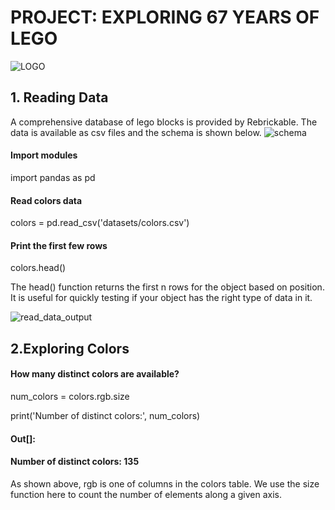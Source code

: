 # PROJECT: EXPLORING 67 YEARS OF LEGO
![LOGO](https://github.com/sichensong-99/My-Analysis-Projects/blob/master/Pics/LOGO.png)
## 1. Reading Data
A comprehensive database of lego blocks is provided by Rebrickable. The data is available as csv files and the schema is shown below.
![schema](https://github.com/sichensong-99/My-Analysis-Projects/blob/master/Pics/schema.png)

#### Import modules

import pandas as pd

#### Read colors data

colors = pd.read_csv('datasets/colors.csv')

#### Print the first few rows

colors.head()


The head() function returns the first n rows for the object based on position. It is useful for quickly testing if your object has the right type of data in it.


![read_data_output](https://github.com/sichensong-99/My-Analysis-Projects/blob/master/Pics/read_data_output.png)

## 2.Exploring Colors

#### How many distinct colors are available?

num_colors = colors.rgb.size

print('Number of distinct colors:', num_colors)


#### Out[]:

#### Number of distinct colors: 135


As shown above, rgb is one of columns in the colors table. We use the size function here to count the number of elements along a given axis.

